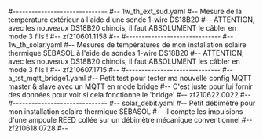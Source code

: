 #------------------------------
#-- 1w_th_ext_sud.yaml
#-- Mesure de la température extérieur à l'aide d'une sonde 1-wire DS18B20
#-- ATTENTION, avec les nouveaux DS18B20 chinois, il faut ABSOLUMENT le câbler en mode 3 fils !
#-- zf210601.1158
#--
#------------------------------
#-- 1w_th_solar.yaml
#-- Mesures de températures de mon installation solaire thermique SEBASOL à l'aide de sondes 1-wire DS18B20
#-- ATTENTION, avec les nouveaux DS18B20 chinois, il faut ABSOLUMENT les câbler en mode 3 fils !
#-- zf210607.1715
#--
#------------------------------
#-- a_tst_mqtt_bridge1.yaml
#-- Petit test pour tester ma nouvelle config MQTT master & slave avec un MQTT en mode bridge
#-- C'est juste pour lui fornir des données pour voir si cela fonctionne le 'bridge'
#-- zf210622.0022
#--
#------------------------------
#-- solar_debit.yaml
#-- Petit débimètre pour mon installation solaire thermique SEBASOL
#-- Il compte les impulsions d'une ampoule REED collée sur un débimètre mécanique conventionnel
#-- zf210618.0728
#-- 
